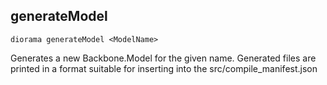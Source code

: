 ## generateModel

    diorama generateModel <ModelName>

Generates a new Backbone.Model for the given name. Generated files are printed in a format suitable for inserting into the src/compile_manifest.json

